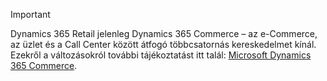 > [!IMPORTANT]
> Dynamics 365 Retail jelenleg Dynamics 365 Commerce – az e-Commerce, az üzlet és a Call Center között átfogó többcsatornás kereskedelmet kínál. Ezekről a változásokról további tájékoztatást itt talál: [Microsoft Dynamics 365 Commerce](https://dynamics.microsoft.com/commerce/overview/).
